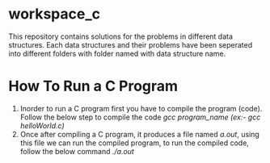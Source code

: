 # workspace_c

This repository contains solutions for the problems in different data structures. Each data structures and their problems have been seperated into different folders with folder named with data structure name.


# How To Run a C Program

1. Inorder to run a C program first you have to compile the program (code). Follow the below step to compile the code
     *gcc program_name (ex:- gcc helloWorld.c)*
2. Once after compiling a C program, it produces a file named *a.out*, using this file we can run the compiled program, to run the compiled code, follow the below command
     *./a.out*
